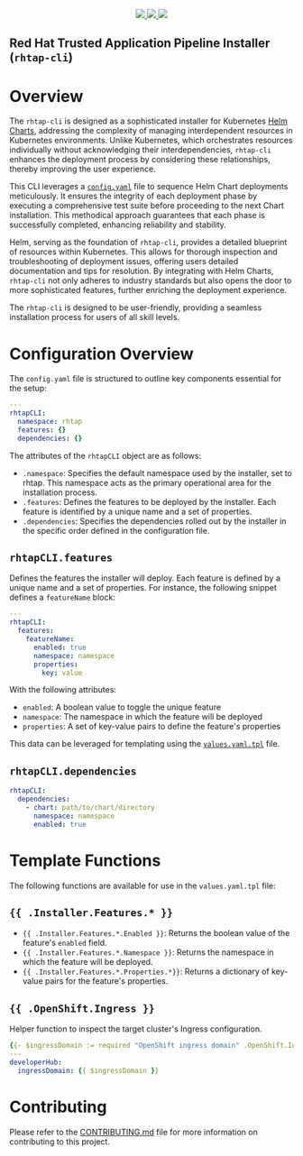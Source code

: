 <p align="center">
    <a alt="Project quality report" href="https://goreportcard.com/report/github.com/redhat-appstudio/rhtap-cli">
        <img src="https://goreportcard.com/badge/github.com/redhat-appstudio/rhtap-cli">
    </a>
    <a alt="Release workflow status" href="https://github.com/redhat-appstudio/rhtap-cli/actions">
        <img src="https://github.com/redhat-appstudio/rhtap-cli/actions/workflows/release.yaml/badge.svg">
    </a>
    <a alt="Latest project release" href="https://github.com/redhat-appstudio/rhtap-cli/releases/latest">
        <img src="https://img.shields.io/github/v/release/redhat-appstudio/rhtap-cli">
    </a>
</p>

Red Hat Trusted Application Pipeline Installer (`rhtap-cli`)
------------------------------------------------------------

# Overview

The `rhtap-cli` is designed as a sophisticated installer for Kubernetes [Helm Charts][helm], addressing the complexity of managing interdependent resources in Kubernetes environments. Unlike Kubernetes, which orchestrates resources individually without acknowledging their interdependencies, `rhtap-cli` enhances the deployment process by considering these relationships, thereby improving the user experience.

This CLI leverages a [`config.yaml`](config.yaml) file to sequence Helm Chart deployments meticulously. It ensures the integrity of each deployment phase by executing a comprehensive test suite before proceeding to the next Chart installation. This methodical approach guarantees that each phase is successfully completed, enhancing reliability and stability.

Helm, serving as the foundation of `rhtap-cli`, provides a detailed blueprint of resources within Kubernetes. This allows for thorough inspection and troubleshooting of deployment issues, offering users detailed documentation and tips for resolution. By integrating with Helm Charts, `rhtap-cli` not only adheres to industry standards but also opens the door to more sophisticated features, further enriching the deployment experience.

The `rhtap-cli` is designed to be user-friendly, providing a seamless installation process for users of all skill levels. 

# Configuration Overview

The `config.yaml` file is structured to outline key components essential for the setup:

```yaml
---
rhtapCLI:
  namespace: rhtap
  features: {}
  dependencies: {}
```

The attributes of the `rhtapCLI` object are as follows:

- `.namespace`: Specifies the default namespace used by the installer, set to rhtap. This namespace acts as the primary operational area for the installation process.
- `.features`: Defines the features to be deployed by the installer. Each feature is identified by a unique name and a set of properties.
- `.dependencies`: Specifies the dependencies rolled out by the installer in the specific order defined in the configuration file.

## `rhtapCLI.features`

Defines the features the installer will deploy. Each feature is defined by a unique name and a set of properties. For instance, the following snippet defines a `featureName` block:

```yaml
---
rhtapCLI:
  features:
    featureName:
      enabled: true
      namespace: namespace
      properties:
        key: value
```

With the following attributes:
- `enabled`: A boolean value to toggle the unique feature
- `namespace`: The namespace in which the feature will be deployed
- `properties`: A set of key-value pairs to define the feature's properties

This data can be leveraged for templating using the [`values.yaml.tpl`](#template-functions) file.

## `rhtapCLI.dependencies`

```yaml
rhtapCLI:
  dependencies:
    - chart: path/to/chart/directory 
      namespace: namespace
      enabled: true
```

# Template Functions

The following functions are available for use in the `values.yaml.tpl` file:

## `{{ .Installer.Features.* }}`

- `{{ .Installer.Features.*.Enabled }}`: Returns the boolean value of the feature's `enabled` field.
- `{{ .Installer.Features.*.Namespace }}`: Returns the namespace in which the feature will be deployed.
- `{{ .Installer.Features.*.Properties.*}}`: Returns a dictionary of key-value pairs for the feature's properties.

## `{{ .OpenShift.Ingress }}`

Helper function to inspect the target cluster's Ingress configuration.

```yaml
{{- $ingressDomain := required "OpenShift ingress domain" .OpenShift.Ingress.Domain -}}
---
developerHub:
  ingressDomain: {{ $ingressDomain }}
```

# Contributing

Please refer to the [CONTRIBUTING.md](CONTRIBUTING.md) file for more information on contributing to this project.


[helm]: https://helm.sh/

